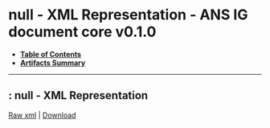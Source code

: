 # null - XML Representation - ANS IG document core v0.1.0

* [**Table of Contents**](toc.md)
* [**Artifacts Summary**](artifacts.md)
* ****

## : null - XML Representation

[Raw xml](Binary-eDISP-MED-2024.01.xml) | [Download](Binary-eDISP-MED-2024.01.xml)

